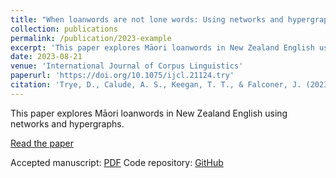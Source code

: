 ```yaml
---
title: "When loanwords are not lone words: Using networks and hypergraphs to explore Māori loanwords in New Zealand English"
collection: publications
permalink: /publication/2023-example
excerpt: 'This paper explores Māori loanwords in New Zealand English using networks and hypergraphs.'
date: 2023-08-21
venue: 'International Journal of Corpus Linguistics'
paperurl: 'https://doi.org/10.1075/ijcl.21124.try'
citation: 'Trye, D., Calude, A. S., Keegan, T. T., & Falconer, J. (2023). "When loanwords are not lone words: Using networks and hypergraphs to explore Māori loanwords in New Zealand English." *International Journal of Corpus Linguistics*.'
---
```


This paper explores Māori loanwords in New Zealand English using networks and hypergraphs.

[Read the paper](https://doi.org/10.1075/ijcl.21124.try)

Accepted manuscript: [PDF](http://dgt12.github.io/files/IJCL_am.pdf)
Code repository: [GitHub](https://github.com/Waikato/kiwiwords/tree/master/loanword_networks)